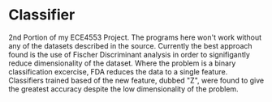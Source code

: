 # Classifier
2nd Portion of my ECE4553 Project. The programs here won't work without any of the datasets described in the source. Currently the best approach found is the use of Fischer Discriminant analysis in order to signifigantly reduce dimensionality of the dataset. Where the problem is a binary classification excercise, FDA reduces the data to a single feature. Classifiers trained based of the new feature, dubbed "Z", were found to give the greatest accuracy despite the low dimensionality of the problem. 
